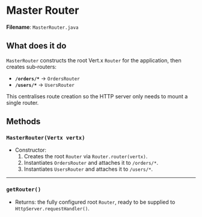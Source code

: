 # Master Router

**Filename**: `MasterRouter.java`

## What does it do

`MasterRouter` constructs the root Vert.x `Router` for the application, then creates sub‑routers:

- **`/orders/*`** → `OrdersRouter`
- **`/users/*`** → `UsersRouter`

This centralises route creation so the HTTP server only needs to mount a single router.

## Methods

### `MasterRouter(Vertx vertx)`

- Constructor:
  1. Creates the root `Router` via `Router.router(vertx)`.
  2. Instantiates `OrdersRouter` and attaches it to `/orders/*`.
  3. Instantiates `UsersRouter` and attaches it to `/users/*`.

---

### `getRouter()`

- Returns: the fully configured root `Router`, ready to be supplied to `HttpServer.requestHandler()`.
